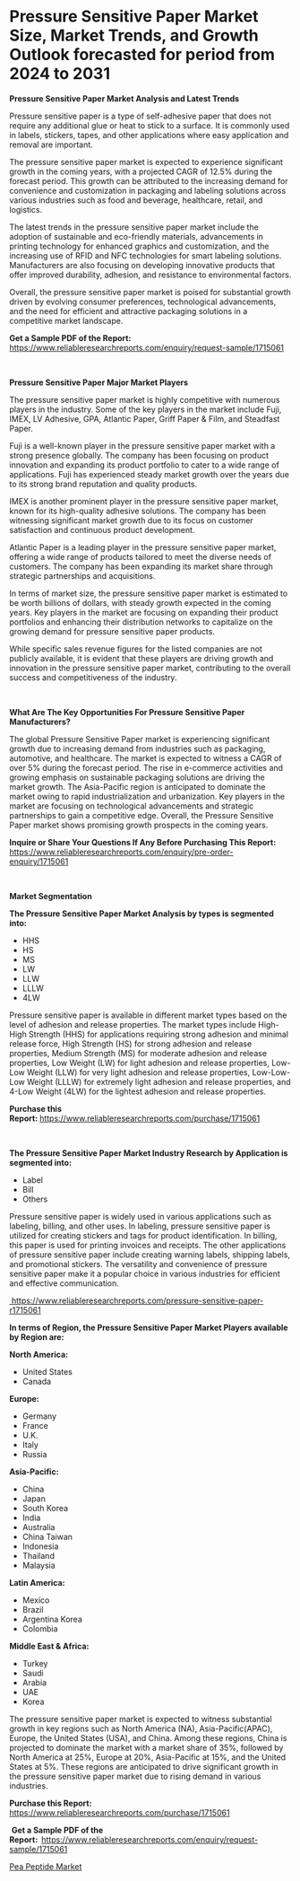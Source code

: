 <p><h1>Pressure Sensitive Paper Market Size, Market Trends, and Growth Outlook forecasted for period from 2024 to 2031</h1></p><p><strong>Pressure Sensitive Paper Market Analysis and Latest Trends</strong></p>
<p><p>Pressure sensitive paper is a type of self-adhesive paper that does not require any additional glue or heat to stick to a surface. It is commonly used in labels, stickers, tapes, and other applications where easy application and removal are important.</p><p>The pressure sensitive paper market is expected to experience significant growth in the coming years, with a projected CAGR of 12.5% during the forecast period. This growth can be attributed to the increasing demand for convenience and customization in packaging and labeling solutions across various industries such as food and beverage, healthcare, retail, and logistics.</p><p>The latest trends in the pressure sensitive paper market include the adoption of sustainable and eco-friendly materials, advancements in printing technology for enhanced graphics and customization, and the increasing use of RFID and NFC technologies for smart labeling solutions. Manufacturers are also focusing on developing innovative products that offer improved durability, adhesion, and resistance to environmental factors.</p><p>Overall, the pressure sensitive paper market is poised for substantial growth driven by evolving consumer preferences, technological advancements, and the need for efficient and attractive packaging solutions in a competitive market landscape.</p></p>
<p><strong>Get a Sample PDF of the Report:&nbsp;</strong> <a href="https://www.reliableresearchreports.com/enquiry/request-sample/1715061">https://www.reliableresearchreports.com/enquiry/request-sample/1715061</a></p>
<p>&nbsp;</p>
<p><strong>Pressure Sensitive Paper Major Market Players</strong></p>
<p><p>The pressure sensitive paper market is highly competitive with numerous players in the industry. Some of the key players in the market include Fuji, IMEX, LV Adhesive, GPA, Atlantic Paper, Griff Paper & Film, and Steadfast Paper. </p><p>Fuji is a well-known player in the pressure sensitive paper market with a strong presence globally. The company has been focusing on product innovation and expanding its product portfolio to cater to a wide range of applications. Fuji has experienced steady market growth over the years due to its strong brand reputation and quality products.</p><p>IMEX is another prominent player in the pressure sensitive paper market, known for its high-quality adhesive solutions. The company has been witnessing significant market growth due to its focus on customer satisfaction and continuous product development.</p><p>Atlantic Paper is a leading player in the pressure sensitive paper market, offering a wide range of products tailored to meet the diverse needs of customers. The company has been expanding its market share through strategic partnerships and acquisitions.</p><p>In terms of market size, the pressure sensitive paper market is estimated to be worth billions of dollars, with steady growth expected in the coming years. Key players in the market are focusing on expanding their product portfolios and enhancing their distribution networks to capitalize on the growing demand for pressure sensitive paper products.</p><p>While specific sales revenue figures for the listed companies are not publicly available, it is evident that these players are driving growth and innovation in the pressure sensitive paper market, contributing to the overall success and competitiveness of the industry.</p></p>
<p>&nbsp;</p>
<p><strong>What Are The Key Opportunities For Pressure Sensitive Paper Manufacturers?</strong></p>
<p><p>The global Pressure Sensitive Paper market is experiencing significant growth due to increasing demand from industries such as packaging, automotive, and healthcare. The market is expected to witness a CAGR of over 5% during the forecast period. The rise in e-commerce activities and growing emphasis on sustainable packaging solutions are driving the market growth. The Asia-Pacific region is anticipated to dominate the market owing to rapid industrialization and urbanization. Key players in the market are focusing on technological advancements and strategic partnerships to gain a competitive edge. Overall, the Pressure Sensitive Paper market shows promising growth prospects in the coming years.</p></p>
<p><strong>Inquire or Share Your Questions If Any Before Purchasing This Report:</strong> <a href="https://www.reliableresearchreports.com/enquiry/pre-order-enquiry/1715061">https://www.reliableresearchreports.com/enquiry/pre-order-enquiry/1715061</a></p>
<p>&nbsp;</p>
<p><strong>Market Segmentation</strong></p>
<p><strong>The Pressure Sensitive Paper Market Analysis by types is segmented into:</strong></p>
<p><ul><li>HHS</li><li>HS</li><li>MS</li><li>LW</li><li>LLW</li><li>LLLW</li><li>4LW</li></ul></p>
<p><p>Pressure sensitive paper is available in different market types based on the level of adhesion and release properties. The market types include High-High Strength (HHS) for applications requiring strong adhesion and minimal release force, High Strength (HS) for strong adhesion and release properties, Medium Strength (MS) for moderate adhesion and release properties, Low Weight (LW) for light adhesion and release properties, Low-Low Weight (LLW) for very light adhesion and release properties, Low-Low-Low Weight (LLLW) for extremely light adhesion and release properties, and 4-Low Weight (4LW) for the lightest adhesion and release properties.</p></p>
<p><strong>Purchase this Report:&nbsp;</strong><a href="https://www.reliableresearchreports.com/purchase/1715061">https://www.reliableresearchreports.com/purchase/1715061</a></p>
<p>&nbsp;</p>
<p><strong>The Pressure Sensitive Paper Market Industry Research by Application is segmented into:</strong></p>
<p><ul><li>Label</li><li>Bill</li><li>Others</li></ul></p>
<p><p>Pressure sensitive paper is widely used in various applications such as labeling, billing, and other uses. In labeling, pressure sensitive paper is utilized for creating stickers and tags for product identification. In billing, this paper is used for printing invoices and receipts. The other applications of pressure sensitive paper include creating warning labels, shipping labels, and promotional stickers. The versatility and convenience of pressure sensitive paper make it a popular choice in various industries for efficient and effective communication.</p></p>
<p><a href="https://www.reliableresearchreports.com/pressure-sensitive-paper-r1715061">&nbsp;https://www.reliableresearchreports.com/pressure-sensitive-paper-r1715061</a></p>
<p><strong>In terms of Region, the Pressure Sensitive Paper Market Players available by Region are:</strong></p>
<p>
    <p> <strong> North America: </strong>
        <ul>
            <li>United States</li>
            <li>Canada</li>
        </ul>
        </p> 
    <p> <strong> Europe: </strong>
        <ul>
            <li>Germany</li>
            <li>France</li>
            <li>U.K.</li>
            <li>Italy</li>
            <li>Russia</li>
        </ul>
        </p> 
    <p> <strong> Asia-Pacific: </strong>
        <ul>
            <li>China</li>
            <li>Japan</li>
            <li>South Korea</li>
            <li>India</li>
            <li>Australia</li>
            <li>China Taiwan</li>
            <li>Indonesia</li>
            <li>Thailand</li>
            <li>Malaysia</li>
        </ul>
        </p> 
    <p> <strong> Latin America: </strong>
        <ul>
            <li>Mexico</li>
            <li>Brazil</li>
            <li>Argentina Korea</li>
            <li>Colombia</li>
        </ul>
        </p> 
    <p> <strong> Middle East & Africa: </strong>
        <ul>
            <li>Turkey</li>
            <li>Saudi</li>
            <li>Arabia</li>
            <li>UAE</li>
            <li>Korea</li>
        </ul>
    </p>
    </p>
<p><p>The pressure sensitive paper market is expected to witness substantial growth in key regions such as North America (NA), Asia-Pacific(APAC), Europe, the United States (USA), and China. Among these regions, China is projected to dominate the market with a market share of 35%, followed by North America at 25%, Europe at 20%, Asia-Pacific at 15%, and the United States at 5%. These regions are anticipated to drive significant growth in the pressure sensitive paper market due to rising demand in various industries.</p></p>
<p><strong>Purchase this Report: </strong><a href="https://www.reliableresearchreports.com/purchase/1715061">https://www.reliableresearchreports.com/purchase/1715061</a></p>
<p>&nbsp;<strong>Get a Sample PDF of the Report:&nbsp;&nbsp;</strong><a href="https://www.reliableresearchreports.com/enquiry/request-sample/1715061">https://www.reliableresearchreports.com/enquiry/request-sample/1715061</a></p>
<p><strong></strong></p>
<p><p><a href="https://github.com/gracielawharr/Market-Research-Report-List-1/blob/main/pea-peptide-market.md">Pea Peptide Market</a></p></p>